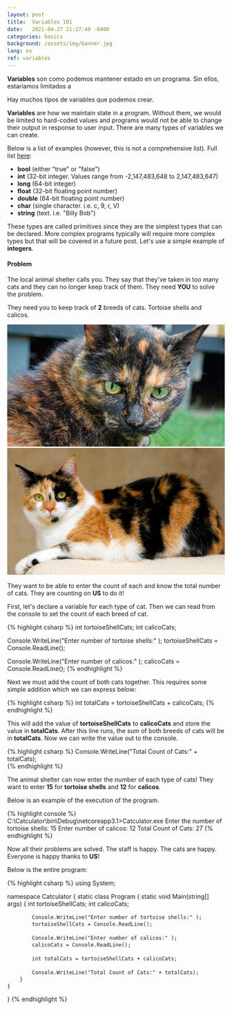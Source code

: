 ```yaml
---
layout: post
title:  Variables 101
date:   2021-04-27 21:27:49 -0400
categories: basics
background: /assets/img/banner.jpg
lang: es
ref: variables
---
```


**Variables** son como podemos mantener estado en un programa.  Sin ellos, estariamos limitados a 

Hay muchos tipos de variables que podemos crear.

**Variables** are how we maintain state in a program.  Without them, we would be limited to hard-coded values and programs would not be able to change their output in response to user input.  There are many types of variables we can create.  

Below is a list of examples (however, this is not a comprehensive list).  Full list [here](https://docs.microsoft.com/en-us/dotnet/csharp/programming-guide/types):

* **bool** (either "true" or "false")
* **int** (32-bit integer.  Values range from -2,147,483,648 to 2,147,483,647)
* **long** (64-bit integer)
* **float** (32-bit floating point number)
* **double** (64-bit floating point number)
* **char** (single character.  i.e. c, 9, r, V)
* **string** (text.  i.e. "Billy Bob")

These types are called primitives since they are the simplest types that can be declared.  More complex programs typically will require more complex types but that will be covered in a future post.  Let's use a simple example of **integers**.  

#### Problem 
The local animal shelter calls you.  They say that they've taken in too many cats and they can no longer keep track of them.  They need **YOU** to solve the problem.

They need you to keep track of **2** breeds of cats.  Tortoise shells and calicos.

<img src="/assets/img/variables101/tortoiseshell.jpg" width="750"/>

<img src="/assets/img/variables101/calico.jpg" width="750"/>

They want to be able to enter the count of each and know the total number of cats.  They are counting on **US** to do it!

First, let's declare a variable for each type of cat.  Then we can read from the console to set the count of each breed of cat.

{% highlight csharp %}
int tortoiseShellCats;
int calicoCats;      

Console.WriteLine("Enter number of tortoise shells:" );
tortoiseShellCats = Console.ReadLine();

Console.WriteLine("Enter number of calicos:" );
calicoCats = Console.ReadLine();
{% endhighlight %}

Next we must add the count of both cats together.  This requires some simple addition which we can express below:

{% highlight csharp %}
int totalCats = tortoiseShellCats + calicoCats;
{% endhighlight %}

This will add the value of **tortoiseShellCats** to **calicoCats** and store the value in **totalCats**.  After this line runs, the sum of both breeds of cats will be in **totalCats**.  Now we can write the value out to the console.

{% highlight csharp %}
Console.WriteLine("Total Count of Cats:" + totalCats);        
{% endhighlight %}

The animal shelter can now enter the number of each type of cats!  They want to enter **15** for **tortoise shells** and **12** for **calicos**.  

Below is an example of the execution of the program.

{% highlight console %}
C:\Catculator\bin\Debug\netcoreapp3.1>Catculator.exe
Enter the number of tortoise shells:
15
Enter number of calicos:
12
Total Count of Cats: 27
{% endhighlight %}

Now all their problems are solved.  The staff is happy.  The cats are happy.  Everyone is happy thanks to **US**!

Below is the entire program:

{% highlight csharp %}
using System;
 
namespace Catculator
{
    static class Program
    {
        static void Main(string[] args)
        {
            int tortoiseShellCats;
            int calicoCats;      

            Console.WriteLine("Enter number of tortoise shells:" );
            tortoiseShellCats = Console.ReadLine();

            Console.WriteLine("Enter number of calicos:" );
            calicoCats = Console.ReadLine();

            int totalCats = tortoiseShellCats + calicoCats;

            Console.WriteLine("Total Count of Cats:" + totalCats);
        }
    }
}
{% endhighlight %}